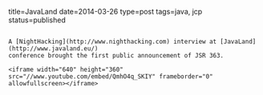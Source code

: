 title=JavaLand
date=2014-03-26
type=post
tags=java, jcp
status=published
~~~~~~

A [NightHacking](http://www.nighthacking.com) interview at [JavaLand](http://www.javaland.eu/)
conference brought the first public announcement of JSR 363.

<iframe width="640" height="360" src="//www.youtube.com/embed/QmhO4q_SKIY" frameborder="0" allowfullscreen></iframe>
